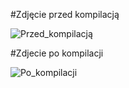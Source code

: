 #Zdjęcie przed kompilacją

![Przed_kompilacją](https://user-images.githubusercontent.com/79860696/122640057-a0eb2380-d0fd-11eb-806d-d539667d57c1.jpg)

#Zdjecie po kompilacji

![Po_kompilacji](https://user-images.githubusercontent.com/79860696/122640061-a3e61400-d0fd-11eb-9484-b9c9a2a5e99e.jpg)




